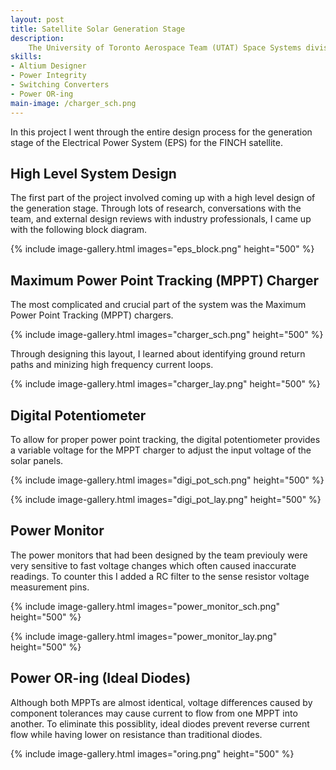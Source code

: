 ```yaml
---
layout: post
title: Satellite Solar Generation Stage
description:
    The University of Toronto Aerospace Team (UTAT) Space Systems division is developing the FINCH satellite. A major part of the satellite's power system is the solar generation stage. This design features OR-ing of multiple solar panels and individual Maximum Power Point Tracking (MPPT).
skills: 
- Altium Designer
- Power Integrity
- Switching Converters
- Power OR-ing
main-image: /charger_sch.png
---
```


In this project I went through the entire design process for the generation stage of the Electrical Power System (EPS) for the FINCH satellite.

## High Level System Design

The first part of the project involved coming up with a high level design of the generation stage. Through lots of research, conversations with the team, and external design reviews with industry professionals, I came up with the following block diagram.

{% include image-gallery.html images="eps_block.png" height="500" %} 

## Maximum Power Point Tracking (MPPT) Charger

The most complicated and crucial part of the system was the Maximum Power Point Tracking (MPPT) chargers.

{% include image-gallery.html images="charger_sch.png" height="500" %} 

Through designing this layout, I learned about identifying ground return paths and minizing high frequency current loops.

{% include image-gallery.html images="charger_lay.png" height="500" %} 


## Digital Potentiometer

To allow for proper power point tracking, the digital potentiometer provides a variable voltage for the MPPT charger to adjust the input voltage of the solar panels.

{% include image-gallery.html images="digi_pot_sch.png" height="500" %}

{% include image-gallery.html images="digi_pot_lay.png" height="500" %} 

## Power Monitor

The power monitors that had been designed by the team previouly were very sensitive to fast voltage changes which often caused inaccurate readings. To counter this I added a RC filter to the sense resistor voltage measurement pins.

{% include image-gallery.html images="power_monitor_sch.png" height="500" %} 

{% include image-gallery.html images="power_monitor_lay.png" height="500" %} 

## Power OR-ing (Ideal Diodes)

Although both MPPTs are almost identical, voltage differences caused by component tolerances may cause current to flow from one MPPT into another. To eliminate this possiblity, ideal diodes prevent reverse current flow while having lower on resistance than traditional diodes.

{% include image-gallery.html images="oring.png" height="500" %} 

